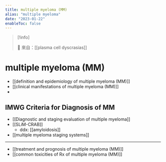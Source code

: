 ```yaml
---
title: multiple myeloma (MM)
alias: "multiple myeloma"
date: "2023-01-22"
enableToc: false
---
```


> [!info]
>
> 🌱 來自：[[plasma cell dyscrasias]]

# multiple myeloma (MM)

- [[definition and epidemiology of multiple myeloma (MM)]]
- [[clinical manifestations of multiple myeloma (MM)]]
-

## IMWG Criteria for Diagnosis of MM

- [[Diagnostic and staging evaluation of multiple myeloma]]
- [[SLiM-CRAB]]
  - ddx: [[amyloidosis]]
- [[multiple myeloma staging systems]]

---

- [[treatment and prognosis of multiple myeloma (MM)]]
- [[common toxicities of Rx of multiple myeloma (MM)]]
